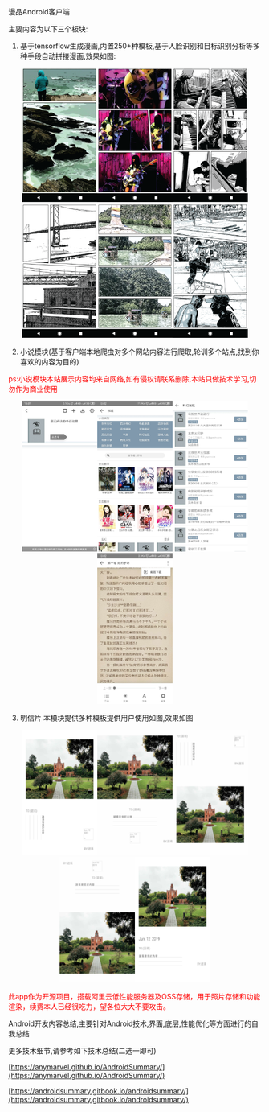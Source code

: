 漫品Android客户端

主要内容为以下三个板块:

1. 基于tensorflow生成漫画,内置250+种模板,基于人脸识别和目标识别分析等多种手段自动拼接漫画,效果如图:

<div align="center">
<img src="pictures/manhua.webp" width="150"/><img src="pictures/manhua_1.webp" width="150"/><img src="pictures/manhua_2.webp" width="150"/><img src="pictures/manhua_3.webp" width="150"/><img src="pictures/manhua_4.webp" width="150"/><img src="pictures/manhua_5.webp" width="150"/>
</div>

2. 小说模块(基于客户端本地爬虫对多个网站内容进行爬取,轮训多个站点,找到你喜欢的内容为目的)

<font color=red>ps:小说模块本站展示内容均来自网络,如有侵权请联系删除,本站只做技术学习,切勿作为商业使用</font>
<div align="center">
<img src="pictures/xiaoshuo_4.jpeg" width="150" height="300"/><img src="pictures/xiaoshuo_3.jpeg" width="150" height="300"/><img src="pictures/xiaoshuo_2.jpeg" width="150" height="300"/><img src="pictures/xiaoshuo_1.jpeg" width="150" height="300"/>
</div>

3. 明信片 本模块提供多种模板提供用户使用如图,效果如图

<div align="center">
<img src="pictures/pic_template2.jpg" width="150" height="250"/><img src="pictures/pic_template3.jpg" width="150" height="250"/><img src="pictures/pic_template5.jpg" width="150" height="250"/><img src="pictures/pic_template6.jpg" width="150" height="250"/><img src="pictures/pic_template8.jpg" width="150" height="250"/>
</div>


<font color="red">此app作为开源项目，搭载阿里云低性能服务器及OSS存储，用于照片存储和功能渲染，续费本人已经很吃力，望各位大大不要攻击。</font>



Android开发内容总结,主要针对Android技术,界面,底层,性能优化等方面进行的自我总结

更多技术细节,请参考如下技术总结(二选一即可)

[https://anymarvel.github.io/AndroidSummary/](https://anymarvel.github.io/AndroidSummary/)

[https://androidsummary.gitbook.io/androidsummary/](https://androidsummary.gitbook.io/androidsummary/)
